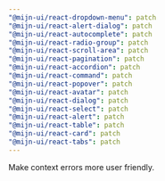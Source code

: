 ```yaml
---
"@mijn-ui/react-dropdown-menu": patch
"@mijn-ui/react-alert-dialog": patch
"@mijn-ui/react-autocomplete": patch
"@mijn-ui/react-radio-group": patch
"@mijn-ui/react-scroll-area": patch
"@mijn-ui/react-pagination": patch
"@mijn-ui/react-accordion": patch
"@mijn-ui/react-command": patch
"@mijn-ui/react-popover": patch
"@mijn-ui/react-avatar": patch
"@mijn-ui/react-dialog": patch
"@mijn-ui/react-select": patch
"@mijn-ui/react-alert": patch
"@mijn-ui/react-table": patch
"@mijn-ui/react-card": patch
"@mijn-ui/react-tabs": patch
---
```


Make context errors more user friendly.
